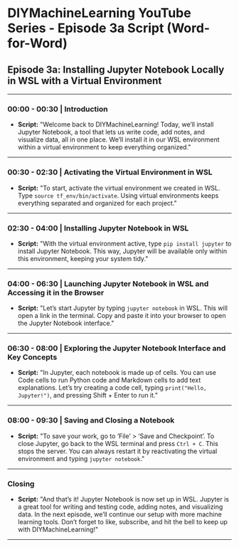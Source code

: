 
# DIYMachineLearning YouTube Series - Episode 3a Script (Word-for-Word)

## Episode 3a: Installing Jupyter Notebook Locally in WSL with a Virtual Environment

---

### 00:00 - 00:30 | Introduction
- **Script:** "Welcome back to DIYMachineLearning! Today, we’ll install Jupyter Notebook, a tool that lets us write code, add notes, and visualize data, all in one place. We’ll install it in our WSL environment within a virtual environment to keep everything organized."

---

### 00:30 - 02:30 | Activating the Virtual Environment in WSL
- **Script:** "To start, activate the virtual environment we created in WSL. Type `source tf_env/bin/activate`. Using virtual environments keeps everything separated and organized for each project."

---

### 02:30 - 04:00 | Installing Jupyter Notebook in WSL
- **Script:** "With the virtual environment active, type `pip install jupyter` to install Jupyter Notebook. This way, Jupyter will be available only within this environment, keeping your system tidy."

---

### 04:00 - 06:30 | Launching Jupyter Notebook in WSL and Accessing it in the Browser
- **Script:** "Let’s start Jupyter by typing `jupyter notebook` in WSL. This will open a link in the terminal. Copy and paste it into your browser to open the Jupyter Notebook interface."

---

### 06:30 - 08:00 | Exploring the Jupyter Notebook Interface and Key Concepts
- **Script:** "In Jupyter, each notebook is made up of cells. You can use Code cells to run Python code and Markdown cells to add text explanations. Let’s try creating a code cell, typing `print("Hello, Jupyter!")`, and pressing Shift + Enter to run it."

---

### 08:00 - 09:30 | Saving and Closing a Notebook
- **Script:** "To save your work, go to ‘File’ > ‘Save and Checkpoint’. To close Jupyter, go back to the WSL terminal and press `Ctrl + C`. This stops the server. You can always restart it by reactivating the virtual environment and typing `jupyter notebook`."

---

### Closing
- **Script:** "And that’s it! Jupyter Notebook is now set up in WSL. Jupyter is a great tool for writing and testing code, adding notes, and visualizing data. In the next episode, we’ll continue our setup with more machine learning tools. Don’t forget to like, subscribe, and hit the bell to keep up with DIYMachineLearning!"

---
